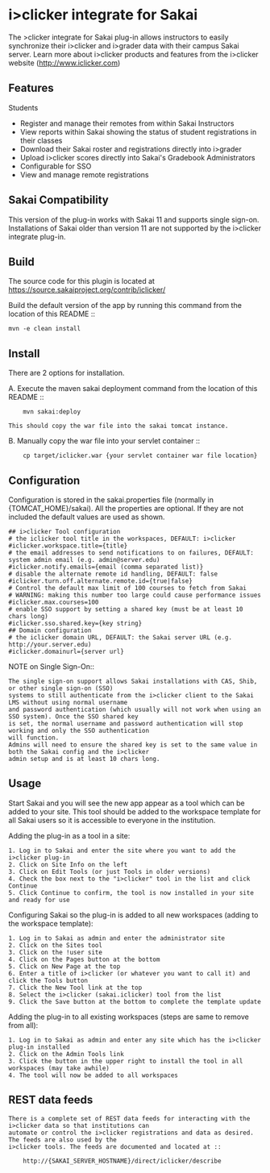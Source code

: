 i>clicker integrate for Sakai
=============================
The >clicker integrate for Sakai plug-in allows instructors to easily synchronize their i>clicker and i>grader data with 
their campus Sakai server. Learn more about i>clicker products and features from the i>clicker website (http://www.iclicker.com)

Features
--------
Students
   * Register and manage their remotes from within Sakai
Instructors
   * View reports within Sakai showing the status of student registrations in their classes
   * Download their Sakai roster and registrations directly into i>grader
   * Upload i>clicker scores directly into Sakai's Gradebook
Administrators
   * Configurable for SSO
   * View and manage remote registrations


Sakai Compatibility
-------------------
This version of the plug-in works with Sakai 11 and supports single sign-on. Installations of Sakai older than version 11 are not supported by the i>clicker integrate plug-in.

Build
-----
The source code for this plugin is located at https://source.sakaiproject.org/contrib/iclicker/

Build the default version of the app by running this command from the location of this README ::

    mvn -e clean install


Install
-------
There are 2 options for installation.

A.  Execute the maven sakai deployment command from the location of this README ::

        mvn sakai:deploy

    This should copy the war file into the sakai tomcat instance.

B.  Manually copy the war file into your servlet container ::

        cp target/iclicker.war {your servlet container war file location}


Configuration
-------------
Configuration is stored in the sakai.properties file (normally in {TOMCAT_HOME}/sakai).
All the properties are optional. If they are not included the default values are used as shown.

    ## i>clicker Tool configuration
    # the iclicker tool title in the workspaces, DEFAULT: i>clicker
    #iclicker.workspace.title={title}
    # the email addresses to send notifications to on failures, DEFAULT: system admin email (e.g. admin@server.edu)
    #iclicker.notify.emails={email (comma separated list)}
    # disable the alternate remote id handling, DEFAULT: false
    #iclicker.turn.off.alternate.remote.id={true|false}
    # Control the default max limit of 100 courses to fetch from Sakai
    # WARNING: making this number too large could cause performance issues
    #iclicker.max.courses=100
    # enable SSO support by setting a shared key (must be at least 10 chars long)
    #iclicker.sso.shared.key={key string}
    ## Domain configuration
    # the iclicker domain URL, DEFAULT: the Sakai server URL (e.g. http://your.server.edu)
    #iclicker.domainurl={server url}

NOTE on Single Sign-On::

    The single sign-on support allows Sakai installations with CAS, Shib, or other single sign-on (SSO)
    systems to still authenticate from the i>clicker client to the Sakai LMS without using normal username
    and password authentication (which usually will not work when using an SSO system). Once the SSO shared key
    is set, the normal username and password authentication will stop working and only the SSO authentication
    will function.
    Admins will need to ensure the shared key is set to the same value in both the Sakai config and the i>clicker
    admin setup and is at least 10 chars long.


Usage
-----
Start Sakai and you will see the new app appear as a tool which can be added to your site.
This tool should be added to the workspace template for all Sakai users so it is accessible to 
everyone in the institution.

Adding the plug-in as a tool in a site:

    1. Log in to Sakai and enter the site where you want to add the i>clicker plug-in
    2. Click on Site Info on the left
    3. Click on Edit Tools (or just Tools in older versions)
    4. Check the box next to the "i>clicker" tool in the list and click Continue
    5. Click Continue to confirm, the tool is now installed in your site and ready for use

Configuring Sakai so the plug-in is added to all new workspaces (adding to the workspace template):

    1. Log in to Sakai as admin and enter the administrator site
    2. Click on the Sites tool
    3. Click on the !user site
    4. Click on the Pages button at the bottom
    5. Click on New Page at the top
    6. Enter a title of i>clicker (or whatever you want to call it) and click the Tools button
    7. Click the New Tool link at the top
    8. Select the i>clicker (sakai.iclicker) tool from the list
    9. Click the Save button at the bottom to complete the template update

Adding the plug-in to all existing workspaces (steps are same to remove from all):

    1. Log in to Sakai as admin and enter any site which has the i>clicker plug-in installed
    2. Click on the Admin Tools link
    3. Click the button in the upper right to install the tool in all workspaces (may take awhile)
    4. The tool will now be added to all workspaces


REST data feeds
---------------

    There is a complete set of REST data feeds for interacting with the i>clicker data so that institutions can
    automate or control the i>clicker registrations and data as desired. The feeds are also used by the
    i>clicker tools. The feeds are documented and located at ::
    
        http://{SAKAI_SERVER_HOSTNAME}/direct/iclicker/describe
